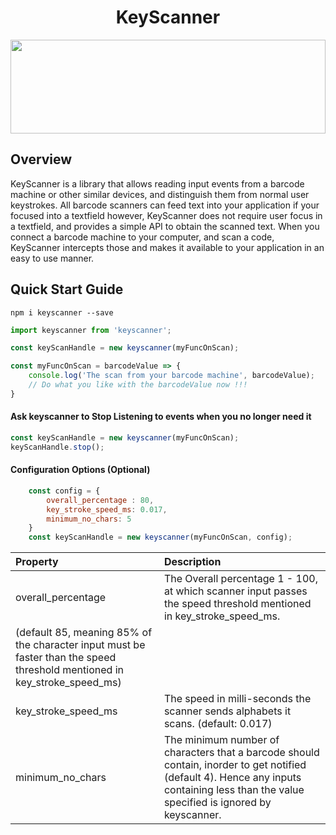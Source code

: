 <h1 width="100%"  align="middle">KeyScanner</h1>

<img src="https://cdn.rawgit.com/namshi/keyscannerjs/master/scanner.svg" height="150" width="100%" align="middle"/>

## Overview
KeyScanner is a library that allows reading input events from a barcode machine or other similar devices, and distinguish them from normal user keystrokes. 
All barcode scanners can feed text into your application if your focused into a textfield however, KeyScanner does not require user focus in a textfield, and provides a simple API to obtain the scanned text.
When you connect a barcode machine to your computer, and scan a code, KeyScanner intercepts those and makes it available to your application in an easy to use manner.

## Quick Start Guide
```
npm i keyscanner --save
```

```js
import keyscanner from 'keyscanner';

const keyScanHandle = new keyscanner(myFuncOnScan);

const myFuncOnScan = barcodeValue => {
    console.log('The scan from your barcode machine', barcodeValue);
    // Do what you like with the barcodeValue now !!!
}
```

#### Ask keyscanner to Stop Listening to events when you no longer need it

```js
const keyScanHandle = new keyscanner(myFuncOnScan);
keyScanHandle.stop();
```

#### Configuration Options (Optional)

```js
    const config = {
        overall_percentage : 80,
        key_stroke_speed_ms: 0.017,
        minimum_no_chars: 5
    }
    const keyScanHandle = new keyscanner(myFuncOnScan, config);
```
| Property | Description|
|:---- |:---- |
| overall_percentage      | The Overall percentage 1 - 100, at which scanner input passes the speed threshold mentioned in key_stroke_speed_ms.
(default 85, meaning 85% of the character input must be faster than the speed threshold mentioned in key_stroke_speed_ms)|
| key_stroke_speed_ms     | The speed in milli-seconds the scanner sends alphabets it scans. (default: 0.017)|
| minimum_no_chars | The minimum number of characters that a barcode should contain, inorder to get notified (default 4). Hence any inputs containing less than the value specified is ignored by keyscanner. |